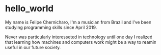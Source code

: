 # hello_world

My name is Felipe Chernicharo, I'm a musician from Brazil and I've been studying programming skills since April 2019.

Never was particularly interesseted in technology until one day I realized that learning how machines and computers work might be a way to reamin useful in our future society. 
